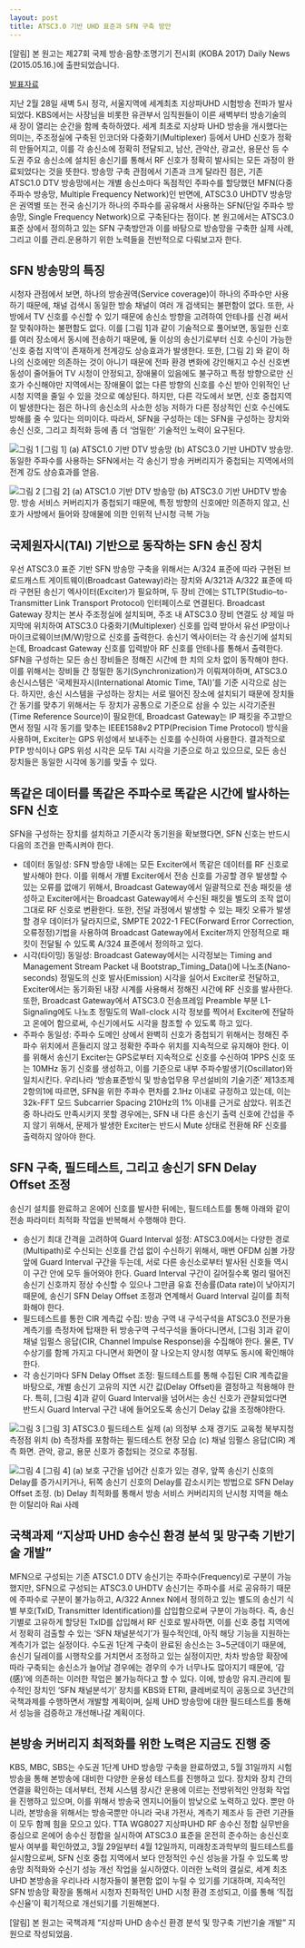 ```yaml
---
layout: post
title: ATSC3.0 기반 UHD 표준과 SFN 구축 방안
---
```


[알림] 본 원고는 제27회 국제 방송·음향·조명기기 전시회 (KOBA 2017) Daily News (2015.05.16.)에 출판되었습니다.

[발표자료](https://www.slideshare.net/SunghoJeon/atsc-30-uhd-sfn)

지난 2월 28일 새벽 5시 정각, 서울지역에 세계최초 지상파UHD 시험방송 전파가 발사되었다. KBS에서는 사장님을 비롯한 유관부서 임직원들이 이른 새벽부터 방송기술의 새 장이 열리는 순간을 함께 축하하였다. 세계 최초로 지상파 UHD 방송을 개시했다는 의미는, 주조정실에 구축된 인코더와 다중화기(Multiplexer) 등에서 UHD 신호가 정확히 만들어지고, 이를 각 송신소에 정확히 전달되고, 남산, 관악산, 광교산, 용문산 등 수도권 주요 송신소에 설치된 송신기를 통해서 RF 신호가 정확히 발사되는 모든 과정이 완료되었다는 것을 뜻한다.
방송망 구축 관점에서 기존과 크게 달라진 점은, 기존 ATSC1.0 DTV 방송망에서는 개별 송신소마다 독점적인 주파수를 할당했던 MFN(다중 주파수 방송망, Multiple Frequency Network)인 반면에, ATSC3.0 UHDTV 방송망은 권역별 또는 전국 송신기가 하나의 주파수를 공유해서 사용하는 SFN(단일 주파수 방송망, Single Frequency Network)으로 구축된다는 점이다.
본 원고에서는 ATSC3.0 표준 상에서 정의하고 있는 SFN 구축방안과 이를 바탕으로 방송망을 구축한 실제 사례, 그리고 이를 관리․운용하기 위한 노력들을 전반적으로 다뤄보고자 한다.


## SFN 방송망의 특징

시청자 관점에서 보면, 하나의 방송권역(Service coverage)이 하나의 주파수만 사용하기 때문에, 채널 검색시 동일한 방송 채널이 여러 개 검색되는 불편함이 없다. 또한, 사방에서 TV 신호를 수신할 수 있기 때문에 송신소 방향을 고려하여 안테나를 신경 써서 잘 맞춰야하는 불편함도 없다. 
이를 [그림 1]과 같이 기술적으로 풀어보면, 동일한 신호를 여러 장소에서 동시에 전송하기 때문에, 둘 이상의 송신기로부터 신호 수신이 가능한 ‘신호 중첩 지역’이 존재하게 전계강도 상승효과가 발생한다. 또한, [그림 2] 와 같이 하나의 신호에만 의존하는 것이 아니기 때문에 전파 환경 변화에 강인해지고 수신 신호변동성이 줄어들어 TV 시청이 안정되고, 장애물이 있음에도 불구하고 특정 방향으로만 신호가 수신해야만 지역에서는 장애물이 없는 다른 방향의 신호를 수신 받아 인위적인 난시청 지역을 줄일 수 있을 것으로 예상된다.
하지만, 다른 각도에서 보면, 신호 중첩지역이 발생한다는 점은 하나의 송신소의 사소한 성능 저하가 다른 정상적인 신호 수신에도 방해를 줄 수 있다는 의미이다. 따라서, SFN을 구성하는 데는 SFN을 구성하는 장치와 송신 신호, 그리고 최적화 등에 좀 더 ‘엄밀한’ 기술적인 노력이 요구된다.


![그림 1](/images/KOBA2017_Fig1.jpg)
[그림 1] (a) ATSC1.0 기반 DTV 방송망 (b) ATSC3.0 기반 UHDTV 방송망. 동일한 주파수를 사용하는 SFN에서는 각 송신기 방송 커버리지가 중첩되는 지역에서의 전계 강도 상승효과를 얻음.

![그림 2](/images/KOBA2017_Fig2.jpg)
[그림 2] (a) ATSC1.0 기반 DTV 방송망 (b) ATSC3.0 기반 UHDTV 방송망. 방송 서비스 커버리지가 중첩되기 때문에, 특정 방향의 신호에만 의존하지 않고, 신호가 사방에서 들어와 장애물에 의한 인위적 난시청 극복 가능


## 국제원자시(TAI) 기반으로 동작하는 SFN 송신 장치

우선 ATSC3.0 표준 기반 SFN 방송망 구축을 위해서는 A/324 표준에 따라 구현된 브로드캐스트 게이트웨이(Broadcast Gateway)라는 장치와 A/321과 A/322 표준에 따라 구현된 송신기 엑사이터(Exciter)가 필요하며, 두 장비 간에는 STLTP(Studio–to-Transmitter Link Transport Protocol) 인터페이스로 연결된다. 
Broadcast Gateway 장치는 본사 주조정실에 설치되며, 주조 내 ATSC3.0 장비 연결도 상 제일 마지막에 위치하여 ATSC3.0 다중화기(Multiplexer) 신호를 입력 받아서 유선 IP망이나 마이크로웨이브(M/W)망으로 신호를 출력한다. 송신기 엑사이터는 각 송신기에 설치되는데, Broadcast Gateway 신호를 입력받아 RF 신호를 안테나를 통해서 출력한다. 
SFN을 구성하는 모든 송신 장비들은 정해진 시간에 한 치의 오차 없이 동작해야 한다. 이를 위해서는 장비들 간 정밀한 동기(Synchronization)가 이뤄져야하며, ATSC3.0 송신시스템은 ‘국제원자시(International Atomic Time, TAI)’를 기준 시각으로 삼는다. 하지만, 송신 시스템을 구성하는 장치는 서로 떨어진 장소에 설치되기 때문에 장치들 간 동기를 맞추기 위해서는 두 장치가 공통으로 기준으로 삼을 수 있는 시각기준원(Time Reference Source)이 필요한데, Broadcast Gateway는 IP 패킷을 주고받으면서 정밀 시각 동기를 맞추는 IEEE1588v2 PTP(Precision Time Protocol) 방식을 사용하며, Exciter는 GPS 위성에서 보내주는 신호를 수신하여 사용한다. 결과적으로 PTP 방식이나 GPS 위성 시각은 모두 TAI 시각을 기준으로 하고 있으므로, 모든 송신 장치들은 동일한 시각에 동기를 맞출 수 있다.


## 똑같은 데이터를 똑같은 주파수로 똑같은 시간에 발사하는 SFN 신호

SFN을 구성하는 장치를 설치하고 기준시각 동기원을 확보했다면, SFN 신호는 반드시 다음의 조건을 만족시켜야 한다.
- 데이터 동일성: SFN 방송망 내에는 모든 Exciter에서 똑같은 데이터를 RF 신호로 발사해야 한다. 이를 위해서 개별 Exciter에서 전송 신호를 가공할 경우 발생할 수 있는 오류를 없애기 위해서, Broadcast Gateway에서 일괄적으로 전송 패킷을 생성하고 Exciter에서는 Broadcast Gateway에서 수신된 패킷을 별도의 조작 없이 그대로 RF 신호로 변환한다. 또한, 전달 과정에서 발생할 수 있는 패킷 오류가 발생할 경우 데이터가 달라지므로, SMPTE 2022-1 FEC(Forward Error Correction, 오류정정)기법을 사용하여 Broadcast Gateway에서 Exciter까지 안정적으로 패킷이 전달될 수 있도록 A/324 표준에서 정의하고 있다.
- 시각(타이밍) 동일성: Broadcast Gateway에서는 시각정보는 Timing and Management Stream Packet 내 Bootstrap_Timing_Data()에 나노초(Nano-seconds) 정밀도의 신호 발사(Emission) 시각을 실어서 Exciter로 전달하고, Exciter에서는 동기화된 내장 시계를 사용해서 정해진 시간에 RF 신호를 발사한다. 또한, Broadcast Gateway에서 ATSC3.0 전송프레임 Preamble 부분 L1-Signaling에도 나노초 정밀도의 Wall-clock 시각 정보를 찍어서 Exciter에 전달하고 온에어 함으로써, 수신기에서도 시각을 참조할 수 있도록 하고 있다.
- 주파수 동일성: 주파수 도메인 상에서 완벽히 신호가 중첩되기 위해서는 정해진 주파수 위치에서 흔들리지 않고 정확한 주파수 위치를 지속적으로 유지해야 한다. 이를 위해서 송신기 Exciter는 GPS로부터 지속적으로 신호를 수신하여 1PPS 신호 또는 10MHz 동기 신호를 생성하고, 이를 기준으로 내부 주파수발생기(Oscillator)와 일치시킨다. 우리나라 ‘방송표준방식 및 방송업무용 무선설비의 기술기준’ 제13조제2항의1에 따르면, SFN을 위한 주파수 편차를 2.1Hz 이내로 규정하고 있는데, 이는 32k-FFT 모드  Subcarrier Spacing 210Hz의 1% 이내를 근거로 삼았다. 
위조건 중 하나라도 만족시키지 못할 경우에는, SFN 내 다른 송신기 출력 신호에 간섭을 주지 않기 위해서, 문제가 발생한 Exciter는 반드시 Mute 상태로 전환해 RF 신호를 출력하지 않아야 한다.

 
## SFN 구축, 필드테스트, 그리고 송신기 SFN Delay Offset 조정

송신기 설치를 완료하고 온에어 신호를 발사한 뒤에는, 필드테스트를 통해 아래와 같이 전송 파라미터 최적화 작업을 반복해서 수행해야 한다.
- 송신기 최대 간격을 고려하여 Guard Interval 설정: ATSC3.0에서는 다양한 경로(Multipath)로 수신되는 신호를 간섭 없이 수신하기 위해서, 매번 OFDM 심볼 가장 앞에 Guard Interval 구간을 두는데, 서로 다른 송신소로부터 발사된 신호들 역시 이 구간 안에 모두 들어와야 한다. Guard Interval 구간이 길어질수록 멀리 떨어진 송신기 신호까지 정상 수신할 수 있으나 그만큼 유효 전송률(Data rate)이 낮아지기 때문에, 송신기 SFN Delay Offset 조정과 연계해서 Guard Interval 길이를 최적화해야 한다.
- 필드테스트를 통한 CIR 계측값 수집: 방송 구역 내 구석구석을 ATSC3.0 전문가용 계측기를 측정차에 탑재한 뒤 방송구역 구석구석을 돌아다니면서, [그림 3]과 같이 채널 임펄스 응답(CIR, Channel Impulse Response)을 수집해야 한다. 물론, TV 수상기를 함께 가지고 다니면서 화면이 잘 나오는지 양시청 여부도 동시에 확인해야 한다. 
- 각 송신기마다 SFN Delay Offset 조정: 필드테스트를 통해 수집된 CIR 계측값을 바탕으로, 개별 송신기 고유의 지연 시간 값(Delay Offset)을 결정하고 적용해야 한다. 특히, [그림 4]과 같이 Guard Interval을 넘어서는 송신 신호가 관찰되었다면 반드시 Guard Interval 구간 내에 들어오도록 송신기 Delay 값을 조정해야한다. 

![그림 3](/images/KOBA2017_Fig3.jpg)
[그림 3] ATSC3.0 필드테스트 실제 (a) 의정부 소재 경기도 교육청 북부지청 측정점 위치 (b) 측정차를 포함하는 필드테스트 현장 모습 (c) 채널 임펄스 응답(CIR) 계측 화면. 관악, 광교, 용문 신호가 중첩되는 것으로 추정됨.

![그림 4](/images/KOBA2017_Fig4.jpg)
[그림 4] (a) 보호 구간을 넘어간 신호가 있는 경우, 앞쪽 송신기 신호의 Delay를 증가시키거나, 뒤쪽 송신기 신호의 Delay를 감소시키는 방법으로 SFN Delay Offset 조정. (b) Delay 최적화를 통해서 방송 서비스 커버리지의 난시청 지역을 해소한 이탈리아 Rai 사례


## 국책과제 “지상파 UHD 송수신 환경 분석 및 망구축 기반기술 개발”

MFN으로 구성되는 기존 ATSC1.0 DTV 송신기는 주파수(Frequency)로 구분이 가능했지만, SFN으로 구성되는 ATSC3.0 UHDTV 송신기는 주파수를 서로 공유하기 때문에 주파수로 구분이 불가능하고, A/322 Annex N에서 정의하고 있는 별도의 송신기 식별 부호(TxID, Transmitter Identification)를 삽입함으로써 구분이 가능하다. 즉, 송신기별로 고유하게 할당된 TxID를 삽입해서 RF 신호로 발사하면, 이를 신호 중첩 지역에서 정확히 검출할 수 있는 ‘SFN 채널분석기’가 필수적인데, 아직 해당 기능을 지원하는 계측기가 없는 실정이다. 수도권 1단계 구축이 완료된 송신소는 3~5군데이기 때문에, 송신기 딜레이를 시행착오를 거치면서 조정하고 있는 실정이지만, 차차 방송망 확장에 따라 구축되는 송신소가 늘어날 경우에는 경우의 수가 너무나도 많아지기 때문에, ‘감(感)’에 의존하는 이러한 작업은 불가능하다고 할 수 있다.
이에, 방송망 유지․관리에 필수적인 장치인 ‘SFN 채널분석기’ 장치를 KBS와 ETRI, 클레버로직이 공동으로 3년간의 국책과제를 수행하면서 개발할 계획이며, 실제 UHD 방송망에 대한 필드테스트를 통해서 성능을 검증하고 개선해나갈 계획이다.


## 본방송 커버리지 최적화를 위한 노력은 지금도 진행 중

KBS, MBC, SBS는 수도권 1단계 UHD 방송망 구축을 완료하였고, 5월 31일까지 시험방송을 통해 본방송에 대비한 다양한 운용성 테스트를 진행하고 있다. 장치와 장치 간의 연결을 확인하는 데서부터, 전체 시스템 장시간 운용에 이르는 전방위적인 안정화 작업을 진행하고 있으며, 이를 위해서 방송국 엔지니어들이 밤낮으로 노력하고 있다. 
뿐만 아니라, 본방송을 위해서는 방송국뿐만 아니라 국내 가전사, 계측기 제조사 등 관련 기관들이 모두 함께 힘을 모으고 있다. TTA WG8027 지상파UHD RF 송수신 정합 실무반을 중심으로 온에어 송수신 정합을 실시하여 ATSC3.0 표준을 온전히 준수하는 송신신호 발사 여부를 확인하였고, 3월 29일부터 4월 12일까지, 미래창조과학부의 필드테스트를 실시함으로써, SFN 신호 중첩 지역에서 보다 안정적인 수신 성능을 가질 수 있도록 방송망 최적화와 수신기 성능 개선 작업을 실시하였다. 
이러한 노력의 결실로, 세계 최초 UHD 본방송을 우리나라 시청자들이 불편함 없이 누릴 수 있기를 기대하며, 지속적인 SFN 방송망 확장을 통해서 시청자 친화적인 UHD 시청 환경 조성되고, 이를 통해 ‘직접 수신율’이 획기적으로 개선되기를 기원해본다. 


[알림] 본 원고는 국책과제 “지상파 UHD 송수신 환경 분석 및 망구축 기반기술 개발” 지원으로 작성되었음.

